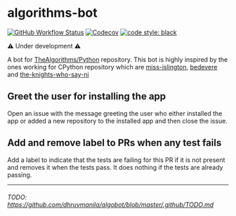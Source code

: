 # algorithms-bot
[![GitHub Workflow Status](https://img.shields.io/github/workflow/status/dhruvmanila/algobot/CI?label=CI&logo=github&style=flat-square)](https://github.com/dhruvmanila/algobot/actions)
[![Codecov](https://img.shields.io/codecov/c/gh/dhruvmanila/algobot?logo=codecov&style=flat-square)](https://codecov.io/gh/dhruvmanila/algobot)
[![code style: black](https://img.shields.io/static/v1?label=code%20style&message=black&color=black&style=flat-square)](https://github.com/psf/black)

:warning: Under development :warning:

A bot for [TheAlgorithms/Python](https://www.github.com/TheAlgorithms/Python) repository. This bot is highly inspired by the ones working for CPython repository which are [miss-islington](https://github.com/python/miss-islington), [bedevere](https://github.com/python/bedevere) and [the-knights-who-say-ni](https://github.com/python/the-knights-who-say-ni)

## Greet the user for installing the app
Open an issue with the message greeting the user who either installed the app or added a new repository to the installed app and then close the issue.


## Add and remove label to PRs when any test fails
Add a label to indicate that the tests are failing for this PR if it is not present and removes it when the tests pass. It does nothing if the tests are already passing.

---
###### TODO: https://github.com/dhruvmanila/algobot/blob/master/.github/TODO.md
